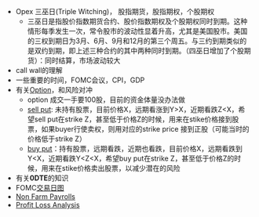 - Opex 三巫日(Triple Witching)， 股指期货，股指期权，个股期权
    - 三巫日是指股价指数期货合约、股价指数期权及个股期权同时到期。这种情形每季发生一次，常令股市的波动性显着升高，尤其是美国股市。美国的三权到期日为3月、6月、9月和12月的第三个周五。与三约到期类似的是双约到期，即上述三种合约的其中两种同时到期。（四巫日增加了个股期货）：同时结算，市场波动较大
- call wall的理解
- 一些重要的时间，FOMC会议，CPI，GDP
- 有关[Option](./Image/Option/option.png)，和风险对冲
    - option 成交一手要100股，目前的资金体量没办法做
    - [sell put](./Image/Option/option%20sell%20put.png): 未持有股票，目前价格X，远期看涨到Y>X，近期看跌Z<X，希望sell put在strike Z，甚至低于价格Z的时候，用来在stike价格接到股票，如果buyer行使卖权，则用对应的strike price 接到正股（可能当时的价格低于strike Z）
    - [buy put](./Image/Option/sellCoverCallBuyPut.png)：持有股票，远期看跌，近期也看跌，目前价格X，远期看跌到Y<X，近期看跌Y<Z<X，希望buy put在strike Z，甚至低于价格Z的时候，用来在stike价格卖出股票，以减少潜在的风险
- 有关**0DTE**的知识[](./Image/Option/0DTE%201.png)[](./Image/Option/0DTE2.png)[](./Image/Option/0DTE3.png)
- FOMC[交易日图](./Image/FOMC/FOMC.png)
- [Non Farm Payrolls](./MDs/Non_Farm_Payroll.md)
- [Profit Loss Analysis](./Image/Profit%20Loss%20Analysis/profit-loss%20ratio.png)
    